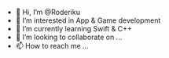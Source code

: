 - 👋 Hi, I’m @Roderiku
- 👀 I’m interested in App & Game development
- 🌱 I’m currently learning Swift & C++
- 💞️ I’m looking to collaborate on ...
- 📫 How to reach me ...

<!---
Roderiku/Roderiku is a ✨ special ✨ repository because its `README.md` (this file) appears on your GitHub profile.
You can click the Preview link to take a look at your changes.
--->
